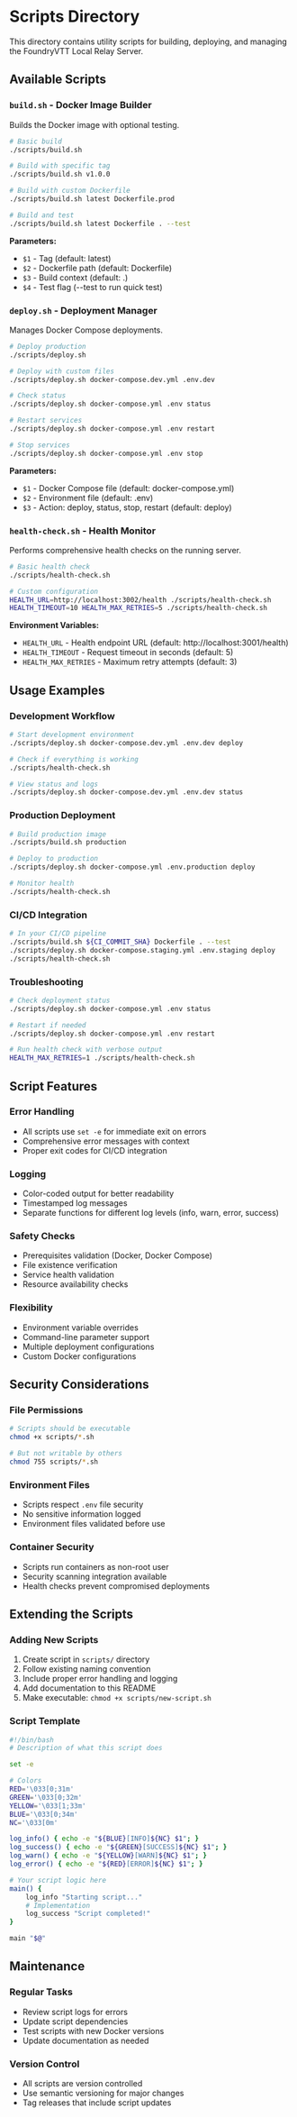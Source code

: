 # Scripts Directory

This directory contains utility scripts for building, deploying, and managing the FoundryVTT Local Relay Server.

## Available Scripts

### `build.sh` - Docker Image Builder
Builds the Docker image with optional testing.

```bash
# Basic build
./scripts/build.sh

# Build with specific tag
./scripts/build.sh v1.0.0

# Build with custom Dockerfile
./scripts/build.sh latest Dockerfile.prod

# Build and test
./scripts/build.sh latest Dockerfile . --test
```

**Parameters:**
- `$1` - Tag (default: latest)
- `$2` - Dockerfile path (default: Dockerfile)
- `$3` - Build context (default: .)
- `$4` - Test flag (--test to run quick test)

### `deploy.sh` - Deployment Manager
Manages Docker Compose deployments.

```bash
# Deploy production
./scripts/deploy.sh

# Deploy with custom files
./scripts/deploy.sh docker-compose.dev.yml .env.dev

# Check status
./scripts/deploy.sh docker-compose.yml .env status

# Restart services
./scripts/deploy.sh docker-compose.yml .env restart

# Stop services
./scripts/deploy.sh docker-compose.yml .env stop
```

**Parameters:**
- `$1` - Docker Compose file (default: docker-compose.yml)
- `$2` - Environment file (default: .env)
- `$3` - Action: deploy, status, stop, restart (default: deploy)

### `health-check.sh` - Health Monitor
Performs comprehensive health checks on the running server.

```bash
# Basic health check
./scripts/health-check.sh

# Custom configuration
HEALTH_URL=http://localhost:3002/health ./scripts/health-check.sh
HEALTH_TIMEOUT=10 HEALTH_MAX_RETRIES=5 ./scripts/health-check.sh
```

**Environment Variables:**
- `HEALTH_URL` - Health endpoint URL (default: http://localhost:3001/health)
- `HEALTH_TIMEOUT` - Request timeout in seconds (default: 5)
- `HEALTH_MAX_RETRIES` - Maximum retry attempts (default: 3)

## Usage Examples

### Development Workflow
```bash
# Start development environment
./scripts/deploy.sh docker-compose.dev.yml .env.dev deploy

# Check if everything is working
./scripts/health-check.sh

# View status and logs
./scripts/deploy.sh docker-compose.dev.yml .env.dev status
```

### Production Deployment
```bash
# Build production image
./scripts/build.sh production

# Deploy to production
./scripts/deploy.sh docker-compose.yml .env.production deploy

# Monitor health
./scripts/health-check.sh
```

### CI/CD Integration
```bash
# In your CI/CD pipeline
./scripts/build.sh ${CI_COMMIT_SHA} Dockerfile . --test
./scripts/deploy.sh docker-compose.staging.yml .env.staging deploy
./scripts/health-check.sh
```

### Troubleshooting
```bash
# Check deployment status
./scripts/deploy.sh docker-compose.yml .env status

# Restart if needed
./scripts/deploy.sh docker-compose.yml .env restart

# Run health check with verbose output
HEALTH_MAX_RETRIES=1 ./scripts/health-check.sh
```

## Script Features

### Error Handling
- All scripts use `set -e` for immediate exit on errors
- Comprehensive error messages with context
- Proper exit codes for CI/CD integration

### Logging
- Color-coded output for better readability
- Timestamped log messages
- Separate functions for different log levels (info, warn, error, success)

### Safety Checks
- Prerequisites validation (Docker, Docker Compose)
- File existence verification
- Service health validation
- Resource availability checks

### Flexibility
- Environment variable overrides
- Command-line parameter support
- Multiple deployment configurations
- Custom Docker configurations

## Security Considerations

### File Permissions
```bash
# Scripts should be executable
chmod +x scripts/*.sh

# But not writable by others
chmod 755 scripts/*.sh
```

### Environment Files
- Scripts respect `.env` file security
- No sensitive information logged
- Environment files validated before use

### Container Security
- Scripts run containers as non-root user
- Security scanning integration available
- Health checks prevent compromised deployments

## Extending the Scripts

### Adding New Scripts
1. Create script in `scripts/` directory
2. Follow existing naming convention
3. Include proper error handling and logging
4. Add documentation to this README
5. Make executable: `chmod +x scripts/new-script.sh`

### Script Template
```bash
#!/bin/bash
# Description of what this script does

set -e

# Colors
RED='\033[0;31m'
GREEN='\033[0;32m'
YELLOW='\033[1;33m'
BLUE='\033[0;34m'
NC='\033[0m'

log_info() { echo -e "${BLUE}[INFO]${NC} $1"; }
log_success() { echo -e "${GREEN}[SUCCESS]${NC} $1"; }
log_warn() { echo -e "${YELLOW}[WARN]${NC} $1"; }
log_error() { echo -e "${RED}[ERROR]${NC} $1"; }

# Your script logic here
main() {
    log_info "Starting script..."
    # Implementation
    log_success "Script completed!"
}

main "$@"
```

## Maintenance

### Regular Tasks
- Review script logs for errors
- Update script dependencies
- Test scripts with new Docker versions
- Update documentation as needed

### Version Control
- All scripts are version controlled
- Use semantic versioning for major changes
- Tag releases that include script updates